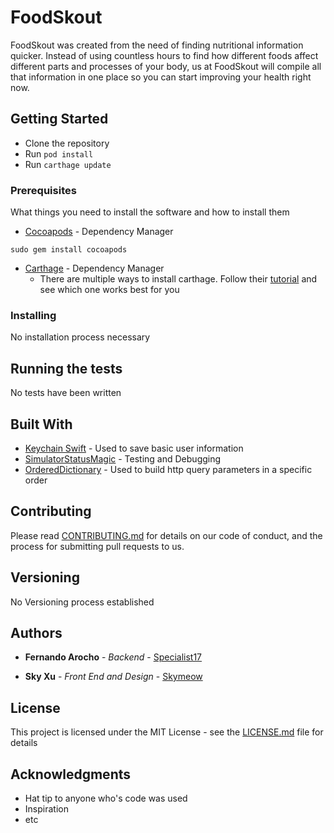 # FoodSkout

FoodSkout was created from the need of finding nutritional information quicker. Instead of using countless hours to find how different foods affect different parts and processes of your body, us at FoodSkout will compile all that information in one place so you can start improving your health right now.

## Getting Started

* Clone the repository
* Run `pod install`
* Run `carthage update`

### Prerequisites

What things you need to install the software and how to install them

* [Cocoapods](https://cocoapods.org/) - Dependency Manager
```
sudo gem install cocoapods
```
* [Carthage](https://github.com/Carthage/Carthage) - Dependency Manager
    - There are multiple ways to install carthage. Follow their [tutorial](https://github.com/Carthage/Carthage#installing-carthage) and see which one works best for you


### Installing

No installation process necessary

## Running the tests

No tests have been written


## Built With

* [Keychain Swift](https://github.com/evgenyneu/keychain-swift) - Used to save basic user information
* [SimulatorStatusMagic](https://github.com/shinydevelopment/SimulatorStatusMagic) - Testing and Debugging
* [OrderedDictionary](https://github.com/lukaskubanek/OrderedDictionary) - Used to build http query parameters in a specific order

## Contributing

Please read [CONTRIBUTING.md](https://gist.github.com/PurpleBooth/b24679402957c63ec426) for details on our code of conduct, and the process for submitting pull requests to us.

## Versioning

No Versioning process established

## Authors

* **Fernando Arocho** - *Backend* - [Specialist17](https://github.com/Specialist17)

* **Sky Xu** - *Front End and Design* - [Skymeow](https://github.com/Skymeow)


## License

This project is licensed under the MIT License - see the [LICENSE.md](LICENSE.md) file for details

## Acknowledgments

* Hat tip to anyone who's code was used
* Inspiration
* etc
